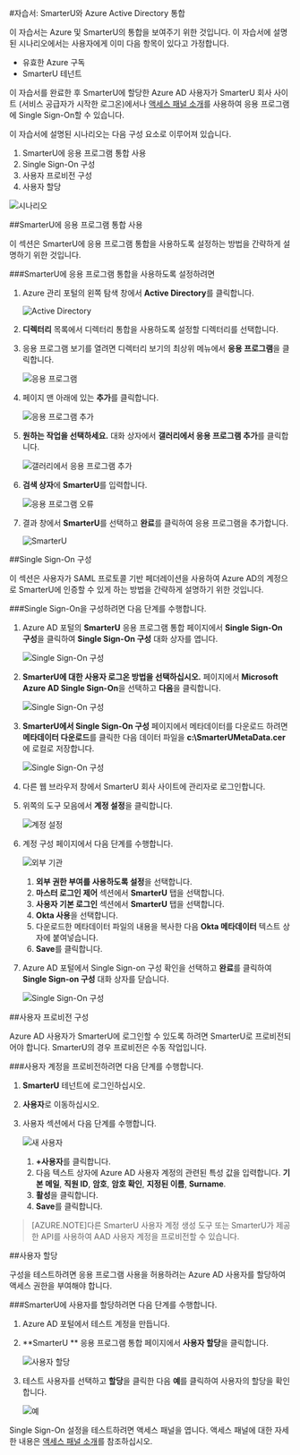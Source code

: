 <properties 
    pageTitle="자습서: SmarterU와 Azure Active Directory 통합 | Microsoft Azure" 
    description="Azure Active Directory에서 SmarterU를 사용하여 Single Sign-On, 자동화된 프로비전 등을 사용하도록 설정하는 방법을 알아봅니다." 
    services="active-directory" 
    authors="markusvi"  
    documentationCenter="na" 
    manager="stevenpo"/>
<tags 
    ms.service="active-directory" 
    ms.devlang="na" 
    ms.topic="article" 
    ms.tgt_pltfrm="na" 
    ms.workload="identity" 
    ms.date="10/22/2015" 
    ms.author="markvi" />

#자습서: SmarterU와 Azure Active Directory 통합
  
이 자습서는 Azure 및 SmarterU의 통합을 보여주기 위한 것입니다. 이 자습서에 설명된 시나리오에서는 사용자에게 이미 다음 항목이 있다고 가정합니다.

-   유효한 Azure 구독
-   SmarterU 테넌트
  
이 자습서를 완료한 후 SmarterU에 할당한 Azure AD 사용자가 SmarterU 회사 사이트 (서비스 공급자가 시작한 로그온)에서나 [액세스 패널 소개](active-directory-saas-access-panel-introduction.md)를 사용하여 응용 프로그램에 Single Sign-On할 수 있습니다.
  
이 자습서에 설명된 시나리오는 다음 구성 요소로 이루어져 있습니다.

1.  SmarterU에 응용 프로그램 통합 사용
2.  Single Sign-On 구성
3.  사용자 프로비전 구성
4.  사용자 할당

![시나리오](./media/active-directory-saas-smarteru-tutorial/IC777320.png "시나리오")

##SmarterU에 응용 프로그램 통합 사용
  
이 섹션은 SmarterU에 응용 프로그램 통합을 사용하도록 설정하는 방법을 간략하게 설명하기 위한 것입니다.

###SmarterU에 응용 프로그램 통합을 사용하도록 설정하려면

1.  Azure 관리 포털의 왼쪽 탐색 창에서 **Active Directory**를 클릭합니다.

    ![Active Directory](./media/active-directory-saas-smarteru-tutorial/IC700993.png "Active Directory")

2.  **디렉터리** 목록에서 디렉터리 통합을 사용하도록 설정할 디렉터리를 선택합니다.

3.  응용 프로그램 보기를 열려면 디렉터리 보기의 최상위 메뉴에서 **응용 프로그램**을 클릭합니다.

    ![응용 프로그램](./media/active-directory-saas-smarteru-tutorial/IC700994.png "응용 프로그램")

4.  페이지 맨 아래에 있는 **추가**를 클릭합니다.

    ![응용 프로그램 추가](./media/active-directory-saas-smarteru-tutorial/IC749321.png "응용 프로그램 추가")

5.  **원하는 작업을 선택하세요.** 대화 상자에서 **갤러리에서 응용 프로그램 추가**를 클릭합니다.

    ![갤러리에서 응용 프로그램 추가](./media/active-directory-saas-smarteru-tutorial/IC749322.png "갤러리에서 응용 프로그램 추가")

6.  **검색 상자**에 **SmarterU**를 입력합니다.

    ![응용 프로그램 오류](./media/active-directory-saas-smarteru-tutorial/IC777321.png "응용 프로그램 오류")

7.  결과 창에서 **SmarterU**를 선택하고 **완료**를 클릭하여 응용 프로그램을 추가합니다.

    ![SmarterU](./media/active-directory-saas-smarteru-tutorial/IC777322.png "SmarterU")

##Single Sign-On 구성
  
이 섹션은 사용자가 SAML 프로토콜 기반 페더레이션을 사용하여 Azure AD의 계정으로 SmarterU에 인증할 수 있게 하는 방법을 간략하게 설명하기 위한 것입니다.

###Single Sign-On을 구성하려면 다음 단계를 수행합니다.

1.  Azure AD 포털의 **SmarterU** 응용 프로그램 통합 페이지에서 **Single Sign-On 구성**을 클릭하여 **Single Sign-On 구성** 대화 상자를 엽니다.

    ![Single Sign-On 구성](./media/active-directory-saas-smarteru-tutorial/IC777323.png "Single Sign-On 구성")

2.  **SmarterU에 대한 사용자 로그온 방법을 선택하십시오.** 페이지에서 **Microsoft Azure AD Single Sign-On**을 선택하고 **다음**을 클릭합니다.

    ![Single Sign-On 구성](./media/active-directory-saas-smarteru-tutorial/IC777324.png "Single Sign-On 구성")

3.  **SmarterU에서 Single Sign-On 구성** 페이지에서 메타데이터를 다운로드 하려면 **메타데이터 다운로드**를 클릭한 다음 데이터 파일을 **c:\\SmarterUMetaData.cer**에 로컬로 저장합니다.

    ![Single Sign-On 구성](./media/active-directory-saas-smarteru-tutorial/IC777325.png "Single Sign-On 구성")

4.  다른 웹 브라우저 창에서 SmarterU 회사 사이트에 관리자로 로그인합니다.

5.  위쪽의 도구 모음에서 **계정 설정**을 클릭합니다.

    ![계정 설정](./media/active-directory-saas-smarteru-tutorial/IC777326.png "계정 설정")

6.  계정 구성 페이지에서 다음 단계를 수행합니다.

    ![외부 기관](./media/active-directory-saas-smarteru-tutorial/IC777327.png "외부 기관")

    1.  **외부 권한 부여를 사용하도록 설정**을 선택합니다.
    2.  **마스터 로그인 제어** 섹션에서 **SmarterU** 탭을 선택합니다.
    3.  **사용자 기본 로그인** 섹션에서 **SmarterU** 탭을 선택합니다.
    4.  **Okta 사용**을 선택합니다.
    5.  다운로드한 메타데이터 파일의 내용을 복사한 다음 **Okta 메타데이터** 텍스트 상자에 붙여넣습니다.
    6.  **Save**를 클릭합니다.

7.  Azure AD 포털에서 Single Sign-on 구성 확인을 선택하고 **완료**를 클릭하여 **Single Sign-on 구성** 대화 상자를 닫습니다.

    ![Single Sign-On 구성](./media/active-directory-saas-smarteru-tutorial/IC777328.png "Single Sign-On 구성")

##사용자 프로비전 구성
  
Azure AD 사용자가 SmarterU에 로그인할 수 있도록 하려면 SmarterU로 프로비전되어야 합니다. SmarterU의 경우 프로비전은 수동 작업입니다.

###사용자 계정을 프로비전하려면 다음 단계를 수행합니다.

1.  **SmarterU** 테넌트에 로그인하십시오.

2.  **사용자**로 이동하십시오.

3.  사용자 섹션에서 다음 단계를 수행합니다.

    ![새 사용자](./media/active-directory-saas-smarteru-tutorial/IC777329.png "새 사용자")

    1.  **+사용자**를 클릭합니다.
    2.  다음 텍스트 상자에 Azure AD 사용자 계정의 관련된 특성 값을 입력합니다. **기본 메일**, **직원 ID**, **암호**, **암호 확인**, **지정된 이름**, **Surname**.
    3.  **활성**을 클릭합니다.
    4.  **Save**를 클릭합니다.

>[AZURE.NOTE]다른 SmarterU 사용자 계정 생성 도구 또는 SmarterU가 제공한 API를 사용하여 AAD 사용자 계정을 프로비전할 수 있습니다.

##사용자 할당
  
구성을 테스트하려면 응용 프로그램 사용을 허용하려는 Azure AD 사용자를 할당하여 액세스 권한을 부여해야 합니다.

###SmarterU에 사용자를 할당하려면 다음 단계를 수행합니다.

1.  Azure AD 포털에서 테스트 계정을 만듭니다.

2.  **SmarterU ** 응용 프로그램 통합 페이지에서 **사용자 할당**을 클릭합니다.

    ![사용자 할당](./media/active-directory-saas-smarteru-tutorial/IC777330.png "사용자 할당")

3.  테스트 사용자를 선택하고 **할당**을 클릭한 다음 **예**를 클릭하여 사용자의 할당을 확인합니다.

    ![예](./media/active-directory-saas-smarteru-tutorial/IC767830.png "예")
  
Single Sign-On 설정을 테스트하려면 액세스 패널을 엽니다. 액세스 패널에 대한 자세한 내용은 [액세스 패널 소개](active-directory-saas-access-panel-introduction.md)를 참조하십시오.

<!---HONumber=Nov15_HO1-->